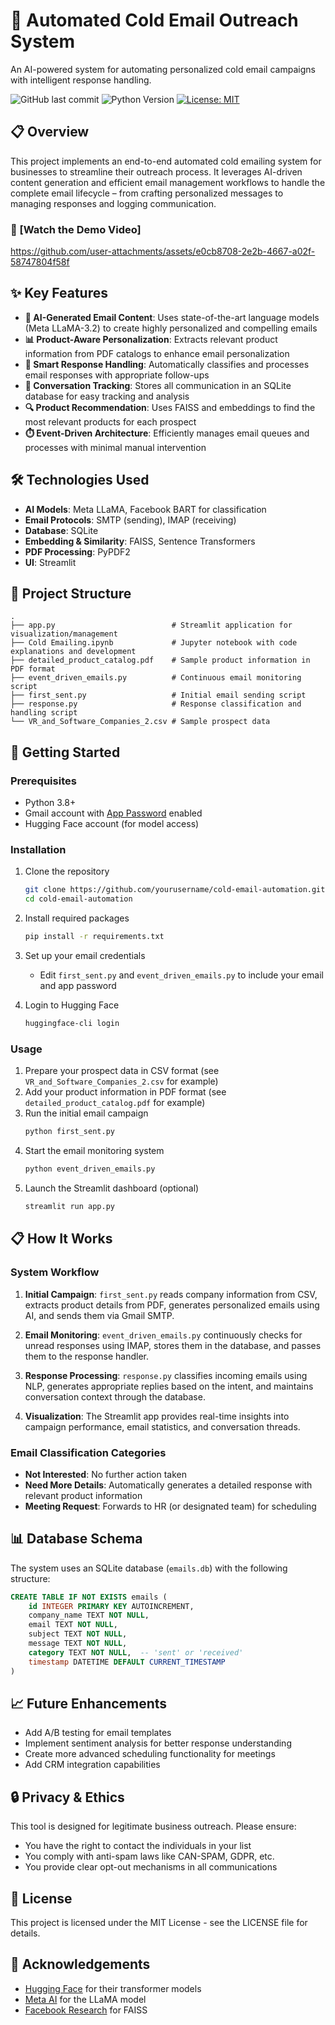 # 🚀 Automated Cold Email Outreach System

An AI-powered system for automating personalized cold email campaigns with intelligent response handling.

![GitHub last commit](https://img.shields.io/github/last-commit/yourusername/cold-email-automation)
![Python Version](https://img.shields.io/badge/python-3.8%2B-blue)
[![License: MIT](https://img.shields.io/badge/License-MIT-yellow.svg)](https://opensource.org/licenses/MIT)

## 📋 Overview

This project implements an end-to-end automated cold emailing system for businesses to streamline their outreach process. It leverages AI-driven content generation and efficient email management workflows to handle the complete email lifecycle – from crafting personalized messages to managing responses and logging communication.

### 🎥 [Watch the Demo Video]

https://github.com/user-attachments/assets/e0cb8708-2e2b-4667-a02f-58747804f58f



## ✨ Key Features

- **🤖 AI-Generated Email Content**: Uses state-of-the-art language models (Meta LLaMA-3.2) to create highly personalized and compelling emails
- **📊 Product-Aware Personalization**: Extracts relevant product information from PDF catalogs to enhance email personalization
- **📨 Smart Response Handling**: Automatically classifies and processes email responses with appropriate follow-ups
- **💾 Conversation Tracking**: Stores all communication in an SQLite database for easy tracking and analysis
- **🔍 Product Recommendation**: Uses FAISS and embeddings to find the most relevant products for each prospect
- **⏱️ Event-Driven Architecture**: Efficiently manages email queues and processes with minimal manual intervention

## 🛠️ Technologies Used

- **AI Models**: Meta LLaMA, Facebook BART for classification
- **Email Protocols**: SMTP (sending), IMAP (receiving)
- **Database**: SQLite
- **Embedding & Similarity**: FAISS, Sentence Transformers
- **PDF Processing**: PyPDF2
- **UI**: Streamlit

## 📁 Project Structure

```
.
├── app.py                          # Streamlit application for visualization/management
├── Cold Emailing.ipynb             # Jupyter notebook with code explanations and development
├── detailed_product_catalog.pdf    # Sample product information in PDF format
├── event_driven_emails.py          # Continuous email monitoring script
├── first_sent.py                   # Initial email sending script
├── response.py                     # Response classification and handling script
└── VR_and_Software_Companies_2.csv # Sample prospect data
```

## 🚀 Getting Started

### Prerequisites

- Python 3.8+
- Gmail account with [App Password](https://support.google.com/accounts/answer/185833?hl=en) enabled
- Hugging Face account (for model access)

### Installation

1. Clone the repository
   ```bash
   git clone https://github.com/yourusername/cold-email-automation.git
   cd cold-email-automation
   ```

2. Install required packages
   ```bash
   pip install -r requirements.txt
   ```

3. Set up your email credentials
   - Edit `first_sent.py` and `event_driven_emails.py` to include your email and app password

4. Login to Hugging Face
   ```bash
   huggingface-cli login
   ```

### Usage

1. Prepare your prospect data in CSV format (see `VR_and_Software_Companies_2.csv` for example)
2. Add your product information in PDF format (see `detailed_product_catalog.pdf` for example)
3. Run the initial email campaign
   ```bash
   python first_sent.py
   ```
4. Start the email monitoring system
   ```bash
   python event_driven_emails.py
   ```
5. Launch the Streamlit dashboard (optional)
   ```bash
   streamlit run app.py
   ```

## 📋 How It Works

### System Workflow

1. **Initial Campaign**: `first_sent.py` reads company information from CSV, extracts product details from PDF, generates personalized emails using AI, and sends them via Gmail SMTP.

2. **Email Monitoring**: `event_driven_emails.py` continuously checks for unread responses using IMAP, stores them in the database, and passes them to the response handler.

3. **Response Processing**: `response.py` classifies incoming emails using NLP, generates appropriate replies based on the intent, and maintains conversation context through the database.

4. **Visualization**: The Streamlit app provides real-time insights into campaign performance, email statistics, and conversation threads.

### Email Classification Categories

- **Not Interested**: No further action taken
- **Need More Details**: Automatically generates a detailed response with relevant product information
- **Meeting Request**: Forwards to HR (or designated team) for scheduling

## 📊 Database Schema

The system uses an SQLite database (`emails.db`) with the following structure:

```sql
CREATE TABLE IF NOT EXISTS emails (
    id INTEGER PRIMARY KEY AUTOINCREMENT,
    company_name TEXT NOT NULL,
    email TEXT NOT NULL,
    subject TEXT NOT NULL,
    message TEXT NOT NULL,
    category TEXT NOT NULL,  -- 'sent' or 'received'
    timestamp DATETIME DEFAULT CURRENT_TIMESTAMP
)
```

## 📈 Future Enhancements

- Add A/B testing for email templates
- Implement sentiment analysis for better response understanding
- Create more advanced scheduling functionality for meetings
- Add CRM integration capabilities

## 🔒 Privacy & Ethics

This tool is designed for legitimate business outreach. Please ensure:

- You have the right to contact the individuals in your list
- You comply with anti-spam laws like CAN-SPAM, GDPR, etc.
- You provide clear opt-out mechanisms in all communications

## 📄 License

This project is licensed under the MIT License - see the LICENSE file for details.

## 🙏 Acknowledgements

- [Hugging Face](https://huggingface.co/) for their transformer models
- [Meta AI](https://ai.meta.com/) for the LLaMA model
- [Facebook Research](https://github.com/facebookresearch) for FAISS
